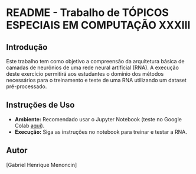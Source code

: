 # README - Trabalho de TÓPICOS ESPECIAIS EM COMPUTAÇÃO XXXIII

## Introdução

Este trabalho tem como objetivo a compreensão da arquitetura básica de camadas de neurônios de uma rede neural artificial (RNA). A execução deste exercício permitirá aos estudantes o domínio dos métodos necessários para o treinamento e teste de uma RNA utilizando um dataset pré-processado.


## Instruções de Uso

- **Ambiente:** Recomendado usar o Jupyter Notebook (teste no Google Colab [aqui](https://colab.research.google.com/drive/1Fo9JvegpIkwWeVPC12bBVxnd5hUMEej6?usp=sharing)).
- **Execução:** Siga as instruções no notebook para treinar e testar a RNA.


## Autor

[Gabriel Henrique Menoncin]
